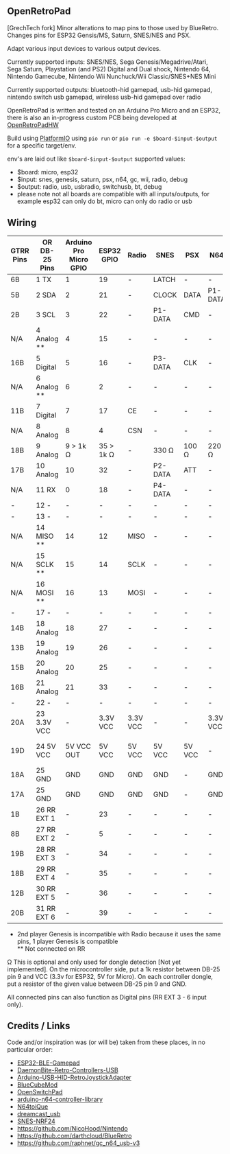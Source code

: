 OpenRetroPad
------------

[GrechTech fork] Minor alterations to map pins to those used by BlueRetro. Changes pins for ESP32 Gensis/MS, Saturn, SNES/NES and PSX.

Adapt various input devices to various output devices.

Currently supported inputs: SNES/NES, Sega Genesis/Megadrive/Atari, Sega Saturn, Playstation (and PS2) Digital and Dual shock, Nintendo 64, Nintendo Gamecube, Nintendo Wii Nunchuck/Wii Classic/SNES+NES Mini

Currently supported outputs: bluetooth-hid gamepad, usb-hid gamepad, nintendo switch usb gamepad, wireless usb-hid gamepad over radio

OpenRetroPad is written and tested on an Arduino Pro Micro and an ESP32, there is also an in-progress custom PCB being developed at [OpenRetroPadHW](https://github.com/OpenRetroPad/OpenRetroPadHW)

Build using [PlatformIO](https://platformio.org/) using `pio run` or `pio run -e $board-$input-$output` for a specific target/env.

env's are laid out like `$board-$input-$output`
supported values:
  * $board: micro, esp32
  * $input: snes, genesis, saturn, psx, n64, gc, wii, radio, debug
  * $output: radio, usb, usbradio, switchusb, bt, debug
  * please note not all boards are compatible with all inputs/outputs, for example esp32 can only do bt, micro can only do radio or usb

Wiring
------

| GTRR Pins| OR DB-25 Pins | Arduino Pro Micro GPIO | ESP32 GPIO | Radio    | SNES    | PSX    | N64      | Gamecube | Genesis     | Dreamcast | Saturn      | Wii Ext  |
|----------|---------------|------------------------|------------|----------|---------|--------|----------|----------|-------------|-----------|-------------|----------|
|   6B     |  1  TX        |  1                     | 19         | -        | LATCH   | -      | -        | -        | P1-1        | P1-DATA1  | P1-7        | -        |
|   5B     |  2  SDA       |  2                     | 21         | -        | CLOCK   | DATA   | P1-DATA  | P1-DATA  | P1-3        | P1-DATA5  | P1-2        | SDA      |
|   2B     |  3  SCL       |  3                     | 22         | -        | P1-DATA | CMD    | -        | -        | P1-4        | -         | P1-3        | SCL      |
|  N/A     |  4  Analog ** |  4                     | 15         | -        | -       | -      | -        | -        | -           | -         | -           | -        |
|  16B     |  5  Digital   |  5                     | 16         | -        | P3-DATA | CLK    | -        | -        | P1-7        | -         | PX-5        | -        |
|  N/A     |  6  Analog ** |  6                     |  2         | -        | -       | -      | -        | -        | -           | -         | -           | -        |
|  11B     |  7  Digital   |  7                     | 17         | CE       | -       | -      | -        | -        | P2-7*       | -         | -           | -        |
|  N/A     |  8  Analog    |  8                     |  4         | CSN      | -       | -      | -        | -        | -           | -         | -           | -        |
|  18B     |  9  Analog    |  9 > 1k Ω              | 35 > 1k Ω  | -        | 330 Ω   | 100 Ω  | 220 Ω    | 680 Ω    | 470 Ω       | 820 Ω     | 1000 Ω      | 1500 Ω   |
|  17B     | 10  Analog    | 10                     | 32         | -        | P2-DATA | ATT    | -        | -        | -           | -         | P2-6        | -        |
|  N/A     | 11  RX        |  0                     | 18         | -        | P4-DATA | -      | -        | -        | P1-2        | -         | P1-8        | -        |
|  -       | 12  -         | -                      | -          | -        | -       | -      | -        | -        | -           | -         | -           | -        |
|  -       | 13  -         | -                      | -          | -        | -       | -      | -        | -        | -           | -         | -           | -        |
|  N/A     | 14  MISO **   | 14                     | 12         | MISO     | -       | -      | -        | -        | -           | -         | -           | -        |
|  N/A     | 15  SCLK **   | 15                     | 14         | SCLK     | -       | -      | -        | -        | -           | -         | -           | -        |
|  N/A     | 16  MOSI **   | 16                     | 13         | MOSI     | -       | -      | -        | -        | -           | -         | -           | -        |
|  -       | 17  -         | -                      | -          | -        | -       | -      | -        | -        | -           | -         | -           | -        |
|  14B     | 18  Analog    | 18                     | 27         | -        | -       | -      | -        | -        | P2-1        | -         | P2-7        | -        |
|  13B     | 19  Analog    | 19                     | 26         | -        | -       | -      | -        | -        | P2-2        | -         | P2-8        | -        |
|  15B     | 20  Analog    | 20                     | 25         | -        | -       | -      | -        | -        | P2-3        | -         | P2-2        | -        |
|  16B     | 21  Analog    | 21                     | 33         | -        | -       | -      | -        | -        | P2-4        | -         | P2-3        | -        |
|  -       | 22  -         | -                      | -          | -        | -       | -      | -        | -        | -           | -         | -           | SENSE    |
|  20A     | 23  3.3V VCC  | -                      | 3.3V VCC   | 3.3V VCC | -       | -      | 3.3V VCC | 3.3V VCC | -           | -         | -           | 3.3V VCC |
|  19D     | 24  5V VCC    | 5V VCC OUT             | 5V VCC     | 5V VCC   | 5V VCC  | 5V VCC | -        | 5V VCC   | PX-5 5V VCC | 5V VCC    | PX-1 5V VCC | -        |
|  18A     | 25  GND       | GND                    | GND        | GND      | GND     | -      | GND      | GND      | PX-8 GND    | GND       | PX-9 GND    | GND      |
|  17A     | 25  GND       | GND                    | GND        | GND      | GND     | -      | GND      | GND      | PX-8 GND    | GND       | PX-9 GND    | GND      |
|   1B     | 26  RR EXT 1  | -                      | 23         | -        | -       | -      | -        | -        | -           | -         | P1-6        | -        |
|   8B     | 27  RR EXT 2  | -                      | 5          | -        | -       | -      | -        | -        | -           | -         | PX-4        | -        |
|  19B     | 28  RR EXT 3  | -                      | 34         | -        | -       | -      | -        | -        | P1-6        | -         | -           | -        |
|  18B     | 29  RR EXT 4  | -                      | 35         | -        | -       | -      | -        | -        | P1-9        | -         | -           | -        |
|  12B     | 30  RR EXT 5  | -                      | 36         | -        | -       | -      | -        | -        | P2-6        | -         | -           | -        |
|  20B     | 31  RR EXT 6  | -                      | 39         | -        | -       | -      | -        | -        | P2-9        | -         | -           | -        |

* 2nd player Genesis is incompatible with Radio because it uses the same pins, 1 player Genesis is compatible  
** Not connected on RR

Ω This is optional and only used for dongle detection [Not yet implemented]. On the microcontroller side, put a 1k resistor between DB-25 pin 9 and VCC (3.3v for ESP32, 5V for Micro). On each controller dongle, put a resistor of the given value between DB-25 pin 9 and GND.

All connected pins can also function as Digital pins (RR EXT 3 - 6 input only).

Credits / Links
---------------

Code and/or inspiration was (or will be) taken from these places, in no particular order:

  * [ESP32-BLE-Gamepad](https://github.com/lemmingDev/ESP32-BLE-Gamepad)
  * [DaemonBite-Retro-Controllers-USB](https://github.com/MickGyver/DaemonBite-Retro-Controllers-USB)
  * [Arduino-USB-HID-RetroJoystickAdapter](https://github.com/mcgurk/Arduino-USB-HID-RetroJoystickAdapter)
  * [BlueCubeMod](https://github.com/NathanReeves/BlueCubeMod)
  * [OpenSwitchPad](https://github.com/agustincampeny/OpenSwitchPad)
  * [arduino-n64-controller-library](https://github.com/pothos/arduino-n64-controller-library)
  * [N64toiQue](https://github.com/mnzlmstr/N64toiQue)
  * [dreamcast_usb](https://github.com/raphnet/dreamcast_usb)
  * [SNES-NRF24](https://github.com/baldengineer/SNES-NRF24)
  * https://github.com/NicoHood/Nintendo
  * https://github.com/darthcloud/BlueRetro
  * https://github.com/raphnet/gc_n64_usb-v3
